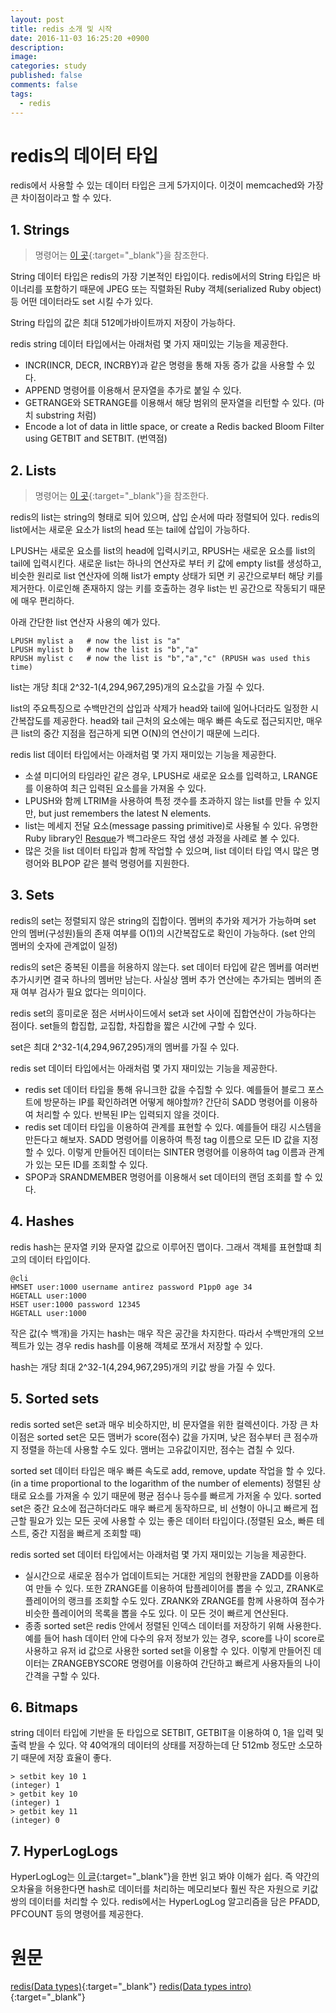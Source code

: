 ```yaml
---
layout: post
title: redis 소개 및 시작
date: 2016-11-03 16:25:20 +0900
description:
image:
categories: study
published: false
comments: false
tags:
  - redis
---
```


# redis의 데이터 타입

redis에서 사용할 수 있는 데이터 타입은 크게 5가지이다. 이것이 memcached와 가장 큰 차이점이라고 할 수 있다.

## 1. Strings

> 명령어는 [이 곳](http://redis.io/commands#string){:target="_blank"}을 참조한다.

String 데이터 타입은 redis의 가장 기본적인 타입이다. redis에서의 String 타입은 바이너리를 포함하기 때문에 JPEG 또는 직렬화된 Ruby 객체(serialized Ruby object) 등 어떤 데이터라도 set 시킬 수가 있다.

String 타입의 값은 최대 512메가바이트까지 저장이 가능하다.

redis string 데이터 타입에서는 아래처럼 몇 가지 재미있는 기능을 제공한다.

- INCR(INCR, DECR, INCRBY)과 같은 명령을 통해 자동 증가 값을 사용할 수 있다.
- APPEND 명령어를 이용해서 문자열을 추가로 붙일 수 있다.
- GETRANGE와 SETRANGE를 이용해서 해당 범위의 문자열을 리턴할 수 있다. (마치 substring 처럼)
- Encode a lot of data in little space, or create a Redis backed Bloom Filter using GETBIT and SETBIT. (번역점)

## 2. Lists

> 명령어는 [이 곳](http://redis.io/commands#list){:target="_blank"}을 참조한다.

redis의 list는 string의 형태로 되어 있으며, 삽입 순서에 따라 정렬되어 있다. redis의 list에서는 새로운 요소가 list의 head 또는 tail에 삽입이 가능하다.

LPUSH는 새로운 요소를 list의 head에 입력시키고, RPUSH는 새로운 요소를 list의 tail에 입력시킨다. 새로운 list는 하나의 연산자로 부터 키 값에 empty list를 생성하고, 비슷한 원리로 list 연산자에 의해 list가 empty 상태가 되면 키 공간으로부터 해당 키를 제거한다. 이로인해 존재하지 않는 키를 호출하는 경우 list는 빈 공간으로 작동되기 때문에 매우 편리하다.

아래 간단한 list 연산자 사용의 예가 있다.

```
LPUSH mylist a   # now the list is "a"
LPUSH mylist b   # now the list is "b","a"
RPUSH mylist c   # now the list is "b","a","c" (RPUSH was used this time)
```

list는 개당 최대 2^32-1(4,294,967,295)개의 요소값을 가질 수 있다.

list의 주요특징으로 수백만건의 삽입과 삭제가 head와 tail에 일어나더라도 일정한 시간복잡도를 제공한다. head와 tail 근처의 요소에는 매우 빠른 속도로 접근되지만, 매우 큰 list의 중간 지점을 접근하게 되면 O(N)의 연산이기 때문에 느리다.

redis list 데이터 타입에서는 아래처럼 몇 가지 재미있는 기능을 제공한다.

- 소셜 미디어의 타임라인 같은 경우, LPUSH로 새로운 요소를 입력하고, LRANGE를 이용하여 최근 입력된 요소를을 가져올 수 있다.
- LPUSH와 함께 LTRIM을 사용하여 특정 갯수를 초과하지 않는 list를 만들 수 있지만, but just remembers the latest N elements.
- list는 메세지 전달 요소(message passing primitive)로 사용될 수 있다. 유명한 Ruby library인 [Resque](https://github.com/resque/resque)가 백그라운드 작업 생성 과정을 사례로 볼 수 있다.
- 많은 것을 list 데이터 타입과 함께 작업할 수 있으며, list 데이터 타입 역시 많은 명령어와 BLPOP 같은 블럭 명령어를 지원한다.

## 3. Sets

redis의 set는 정렬되지 않은 string의 집합이다. 멤버의 추가와 제거가 가능하며 set 안의 멤버(구성원)들의 존재 여부를 O(1)의 시간복잡도로 확인이 가능하다. (set 안의 멤버의 숫자에 관계없이 일정)

redis의 set은 중복된 이름을 허용하지 않는다. set 데이터 타입에 같은 멤버를 여러번 추가시키면 결국 하나의 멤버만 남는다. 사실상 멤버 추가 연산에는 추가되는 멤버의 존재 여부 검사가 필요 없다는 의미이다.

redis set의 흥미로운 점은 서버사이드에서 set과 set 사이에 집합연산이 가능하다는 점이다. set들의 합집합, 교집합, 차집합을 짧은 시간에 구할 수 있다.

set은 최대 2^32-1(4,294,967,295)개의 멤버를 가질 수 있다.

redis set 데이터 타입에서는 아래처럼 몇 가지 재미있는 기능을 제공한다.

- redis set 데이터 타입을 통해 유니크한 값을 수집할 수 있다. 예를들어 블로그 포스트에 방문하는 IP를 확인하려면 어떻게 해야할까? 간단히 SADD 명령어를 이용하여 처리할 수 있다. 반복된 IP는 입력되지 않을 것이다.
- redis set 데이터 타입을 이용하여 관계를 표현할 수 있다. 예를들어 태깅 시스템을 만든다고 해보자. SADD 명령어를 이용하여 특정 tag 이름으로 모든 ID 값을 지정 할 수 있다. 이렇게 만들어진 데이터는 SINTER 명령어를 이용하여 tag 이름과 관계가 있는 모든 ID를 조회할 수 있다.
- SPOP과 SRANDMEMBER 명령어를 이용해서 set 데이터의 랜덤 조회를 할 수 있다.

## 4. Hashes

redis hash는 문자열 키와 문자열 값으로 이루어진 맵이다. 그래서 객체를 표현할떄 최고의 데이터 타입이다.

```
@cli
HMSET user:1000 username antirez password P1pp0 age 34
HGETALL user:1000
HSET user:1000 password 12345
HGETALL user:1000
```

작은 값(수 백개)을 가지는 hash는 매우 작은 공간을 차지한다. 따라서 수백만개의 오브젝트가 있는 경우 redis hash를 이용해 객체로 쪼개서 저장할 수 있다. 

hash는 개당 최대 2^32-1(4,294,967,295)개의 키값 쌍을 가질 수 있다.

## 5. Sorted sets

redis sorted set은 set과 매우 비슷하지만, 비 문자열을 위한 컬렉션이다. 가장 큰 차이점은 sorted set은 모든 맴버가 score(점수) 값을 가지며, 낮은 점수부터 큰 점수까지 정렬을 하는데 사용할 수도 있다. 맴버는 고유값이지만, 점수는 겹칠 수 있다.

sorted set 데이터 타입은 매우 빠른 속도로 add, remove, update 작업을 할 수 있다.(in a time proportional to the logarithm of the number of elements) 정렬된 상태로 요소를 가져올 수 있기 때문에 평균 점수나 등수를 빠르게 가저올 수 있다. sorted set은 중간 요소에 접근하더라도 매우 빠르게 동작하므로, 비 선형이 아니고 빠르게 접근할 필요가 있는 모든 곳에 사용할 수 있는 좋은 데이터 타입이다.(정렬된 요소, 빠른 테스트, 중간 지점을 빠르게 조회할 때)

redis sorted set 데이터 타입에서는 아래처럼 몇 가지 재미있는 기능을 제공한다.

- 실시간으로 새로운 점수가 업데이트되는 거대한 게임의 현황판을 ZADD를 이용하여 만들 수 있다. 또한 ZRANGE를 이용하여 탑플레이어를 뽑을 수 있고, ZRANK로 플레이어의 랭크를 조회할 수도 있다. ZRANK와 ZRANGE를 함께 사용하여 점수가 비슷한 플레이어의 목록을 뽑을 수도 있다. 이 모든 것이 빠르게 연산된다.
- 종종 sorted set은 redis 안에서 정렬된 인덱스 데이터를 저장하기 위해 사용한다. 예를 들어 hash 데이터 안에 다수의 유저 정보가 있는 경우, score를 나이 score로 사용하고 유저 id 값으로 사용한 sorted set을 이용할 수 있다. 이렇게 만들어진 데이터는 ZRANGEBYSCORE 명령어를 이용하여 간단하고 빠르게 사용자들의 나이 간격을 구할 수 있다.

## 6. Bitmaps

string 데이터 타입에 기반을 둔 타입으로 SETBIT, GETBIT을 이용하여 0, 1을 입력 및 출력 받을 수 있다. 약 40억개의 데이터의 상태를 저장하는데 단 512mb 정도만 소모하기 때문에 저장 효율이 좋다.

```
> setbit key 10 1
(integer) 1
> getbit key 10
(integer) 1
> getbit key 11
(integer) 0
```

## 7. HyperLogLogs

HyperLogLog는 [이 글](http://d2.naver.com/helloworld/711301){:target="_blank"}을 한번 읽고 봐야 이해가 쉽다. 즉 약간의 오차율을 허용한다면 hash로 데이터를 처리하는 메모리보다 훨씬 작은 자원으로 키값 쌍의 데이터를 처리할 수 있다. redis에서는 HyperLogLog 알고리즘을 담은 PFADD, PFCOUNT 등의 명령어를 제공한다.

# 원문

[redis(Data types)](http://redis.io/topics/data-types){:target="_blank"}
[redis(Data types intro)](http://redis.io/topics/data-types-intro){:target="_blank"}